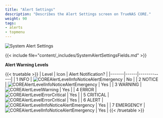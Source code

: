 ```yaml
---
title: "Alert Settings"
description: "Describes the Alert Settings screen on TrueNAS CORE."
weight: 90
tags:
- alerts
- topmenu
---
```


![System Alert Settings](/images/CORE/System/SystemAlertSettings.png "Alert Settings")

{{< include file="content/_includes/SystemAlertSettingsFields.md" >}}

**Alert Warning Levels**

{{< truetable >}}
| Level | Icon | Alert Notification? |
|-------|------|-------------|
| 1 INFO | ![COREAlertLevelInfoNoticeAlertEmergency](/images/CORE/System/COREAlertLevelInfoNoticeAlertEmergency.png "Alert Levels") | No |
| 2 NOTICE | ![COREAlertLevelInfoNoticeAlertEmergency](/images/CORE/System/COREAlertLevelInfoNoticeAlertEmergency.png "Alert Levels") | Yes |
| 3 WARNING | ![COREAlertLevelWarning](/images/CORE/System/COREAlertLevelWarning.png "Alert Levels") | Yes |
| 4 ERROR | ![COREAlertLevelErrorCritical](/images/CORE/System/COREAlertLevelErrorCritical.png "Alert Levels") | Yes |
| 5 CRITICAL | ![COREAlertLevelErrorCritical](/images/CORE/System/COREAlertLevelErrorCritical.png "Alert Levels") | Yes |
| 6 ALERT | ![COREAlertLevelInfoNoticeAlertEmergency](/images/CORE/System/COREAlertLevelInfoNoticeAlertEmergency.png "Alert Levels") | Yes |
| 7 EMERGENCY | ![COREAlertLevelInfoNoticeAlertEmergency](/images/CORE/System/COREAlertLevelInfoNoticeAlertEmergency.png "Alert Levels") | Yes |
{{< /truetable >}}
